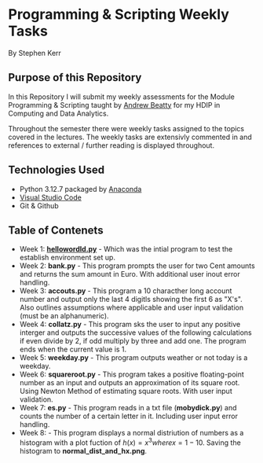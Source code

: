 # Programming & Scripting Weekly Tasks

By Stephen Kerr

## Purpose of this Repository 
In this Repository I will submit my weekly assessments for the Module Programming & Scripting taught by [Andrew Beatty](andrew.beatty@atu.ie) for my HDIP in Computing and Data Analytics.

Throughout the semester there were weekly tasks assigned to the topics covered in the lectures. The weekly tasks are extensivly commented in and references to external / further reading is displayed throughout. 

## Technologies Used 

- Python 3.12.7 packaged by [Anaconda](https://www.anaconda.com/download)
- [Visual Studio Code](https://visualstudio.microsoft.com/)
- Git & Github

## Table of Contenets 

- Week 1: [**hellowordld.py**](https://github.com/skerr17/pands-weekly-tasks/blob/main/week_1/helloworld.py) - Which was the intial program to test the establish environment set up.
- Week 2: **bank.py** - This program prompts the user for two Cent amounts and returns the sum amount in Euro. With additional user inout error handling.
- Week 3: **accouts.py** - This program a 10 characther long account number and output only the last 4 digitls showing the first 6 as "X's". Also outlines assumptions where applicable and user input validation (must be an alphanumeric). 
- Week 4: **collatz.py** - This program sks the user to input any positive interger and outputs the successive values of the following calculations if even divide by 2, if odd multiply by three and add one. The program ends when the current value is 1.
- Week 5: **weekday.py** - This program outputs weather or not today is a weekday. 
- Week 6: **squareroot.py** - This program takes a positive floating-point number as an input and outputs an approximation of its square root. Using Newton Method of estimating square roots. With user input validation.
- Week 7: **es.py** - This program reads in a txt file (**mobydick.py**) and counts the number of a certain letter in it. Including user input error handling.
- Week 8: - This program displays a normal distriution of numbers as a histogram with a plot fuction of $h(x)=x^3 where x = 1-10$. Saving the histogram to **normal_dist_and_hx.png**. 
